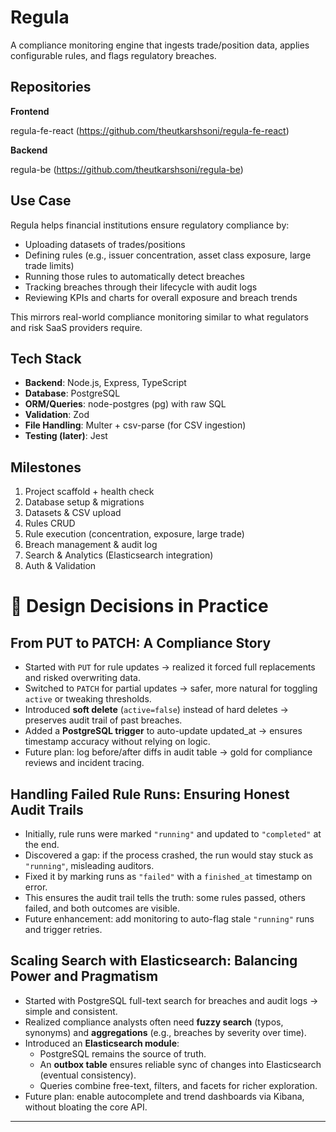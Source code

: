 # Regula

A compliance monitoring engine that ingests trade/position data, applies configurable rules, and flags regulatory breaches.  

## Repositories
**Frontend**

regula-fe-react (https://github.com/theutkarshsoni/regula-fe-react)

**Backend**

regula-be (https://github.com/theutkarshsoni/regula-be)

## Use Case
Regula helps financial institutions ensure regulatory compliance by:  
- Uploading datasets of trades/positions
- Defining rules (e.g., issuer concentration, asset class exposure, large trade limits)
- Running those rules to automatically detect breaches
- Tracking breaches through their lifecycle with audit logs
- Reviewing KPIs and charts for overall exposure and breach trends

This mirrors real-world compliance monitoring similar to what regulators and risk SaaS providers require.  

## Tech Stack
- **Backend**: Node.js, Express, TypeScript  
- **Database**: PostgreSQL  
- **ORM/Queries**: node-postgres (pg) with raw SQL  
- **Validation**: Zod  
- **File Handling**: Multer + csv-parse (for CSV ingestion)  
- **Testing (later)**: Jest  

## Milestones
1. Project scaffold + health check  
2. Database setup & migrations  
3. Datasets & CSV upload  
4. Rules CRUD  
5. Rule execution (concentration, exposure, large trade)  
6. Breach management & audit log  
7. Search & Analytics (Elasticsearch integration)
8. Auth & Validation

# 🚀 Design Decisions in Practice

## From PUT to PATCH: A Compliance Story

- Started with `PUT` for rule updates → realized it forced full replacements and risked overwriting data.  
- Switched to `PATCH` for partial updates → safer, more natural for toggling `active` or tweaking thresholds.  
- Introduced **soft delete** (`active=false`) instead of hard deletes → preserves audit trail of past breaches.  
- Added a **PostgreSQL trigger** to auto-update updated_at → ensures timestamp accuracy without relying on logic.
- Future plan: log before/after diffs in audit table → gold for compliance reviews and incident tracing.  

## Handling Failed Rule Runs: Ensuring Honest Audit Trails

- Initially, rule runs were marked `"running"` and updated to `"completed"` at the end.  
- Discovered a gap: if the process crashed, the run would stay stuck as `"running"`, misleading auditors.  
- Fixed it by marking runs as `"failed"` with a `finished_at` timestamp on error.  
- This ensures the audit trail tells the truth: some rules passed, others failed, and both outcomes are visible.  
- Future enhancement: add monitoring to auto-flag stale `"running"` runs and trigger retries.  

## Scaling Search with Elasticsearch: Balancing Power and Pragmatism

- Started with PostgreSQL full-text search for breaches and audit logs → simple and consistent.  
- Realized compliance analysts often need **fuzzy search** (typos, synonyms) and **aggregations** (e.g., breaches by severity over time).  
- Introduced an **Elasticsearch module**:  
  - PostgreSQL remains the source of truth.  
  - An **outbox table** ensures reliable sync of changes into Elasticsearch (eventual consistency).  
  - Queries combine free-text, filters, and facets for richer exploration.  
- Future plan: enable autocomplete and trend dashboards via Kibana, without bloating the core API.  

---
